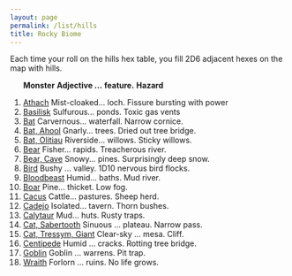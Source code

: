 ```yaml
---
layout: page
permalink: /list/hills
title: Rocky Biome
---
```


Each time your roll on the hills hex table, you fill 2D6 adjacent hexes on the map with hills.
<br>

&nbsp; &nbsp; &nbsp; <span class="a">**Monster**</span> <span class="bb">**Adjective ...**</span> <span class="cc">**feature.**</span> **Hazard**

1. <span class="a">[Athach](/monsters/athach)</span> <span class="b">Mist-cloaked...</span>  <span class="c">loch.</span> <span class="d">Fissure bursting with power</span>
1. <span class="a">[Basilisk](/monsters/basilisk)</span> <span class="b">Sulfurous...</span>  <span class="c">ponds.</span> <span class="d">Toxic gas vents</span>
1. <span class="a">[Bat](/monsters/bat)</span> <span class="b">Carvernous...</span>  <span class="c">waterfall.</span> <span class="d">Narrow cornice.</span>
1. <span class="a">[Bat, Ahool](/monsters/bat-ahool)</span> <span class="b">Gnarly...</span>  <span class="c">trees.</span> <span class="d">Dried out tree bridge.</span>
1. <span class="a">[Bat, Olitiau](/monsters/bat-olitiau)</span> <span class="b">Riverside...</span>  <span class="c">willows.</span> <span class="d">Sticky willows.</span>
1. <span class="a">[Bear](/monsters/bear)</span> <span class="b">Fisher...</span>  <span class="c">rapids.</span> <span class="d">Treacherous river.</span>
1. <span class="a">[Bear, Cave](/monsters/bear-cave)</span> <span class="b">Snowy...</span>  <span class="c">pines.</span> <span class="d">Surprisingly deep snow.</span>
1. <span class="a">[Bird](/monsters/bird)</span> <span class="b">Bushy ...</span>  <span class="c">valley.</span> <span class="d">1D10 nervous bird flocks.</span>
1. <span class="a">[Bloodbeast](/monsters/bloodbeast)</span> <span class="b">Humid...</span>  <span class="c">baths.</span> <span class="d">Mud river.</span>
1. <span class="a">[Boar](/monsters/boar)</span> <span class="b">Pine...</span>  <span class="c">thicket.</span> <span class="d">Low fog.</span>
1. <span class="a">[Cacus](/monsters/cacus)</span> <span class="b">Cattle...</span>  <span class="c">pastures.</span> <span class="d">Sheep herd.</span>
1. <span class="a">[Cadejo](/monsters/cadejo)</span> <span class="b">Isolated...</span>  <span class="c">tavern.</span> <span class="d">Thorn bushes.</span>
1. <span class="a">[Calytaur](/monsters/calytaur)</span> <span class="b">Mud...</span>  <span class="c">huts.</span> <span class="d">Rusty traps.</span>
1. <span class="a">[Cat, Sabertooth](/monsters/cat-sabertooth)</span> <span class="b">Sinuous ...</span>  <span class="c">plateau.</span> <span class="d">Narrow pass.</span>
1. <span class="a">[Cat, Tressym, Giant](/monsters/cat-tressym-giant)</span> <span class="b">Clear-sky ...</span>  <span class="c">mesa.</span> <span class="d">Cliff.</span>
1. <span class="a">[Centipede](/monsters/centipede)</span> <span class="b">Humid ...</span>  <span class="c">cracks.</span> <span class="d">Rotting tree bridge.</span>
1. <span class="a">[Goblin](/monsters/goblin)</span> <span class="b">Goblin ...</span>  <span class="c">warrens.</span> <span class="d">Pit trap.</span>
1. <span class="a">[Wraith](/monsters/wraith)</span> <span class="b">Forlorn ...</span>  <span class="c">ruins.</span> <span class="d">No life grows.</span>
